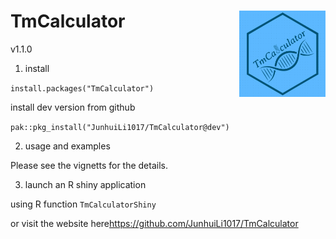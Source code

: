 # TmCalculator <a href="https://github.com/JunhuiLi1017/TmCalculator"><img src="man/figures/logo.png" align="right" height="138" /></a>
v1.1.0
1. install

  `install.packages("TmCalculator")`

  install dev version from github

  `pak::pkg_install("JunhuiLi1017/TmCalculator@dev")`

2. usage and examples

Please see the vignetts for the details.

3. launch an R shiny application

using R function
`TmCalculatorShiny`

or visit the website here<a href="https://github.com/JunhuiLi1017/TmCalculator">https://github.com/JunhuiLi1017/TmCalculator</a>
